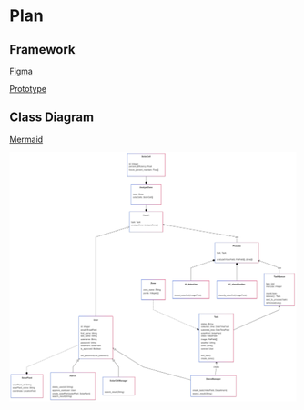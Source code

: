 # Plan

## Framework

[Figma](https://www.figma.com/design/H55Y0SL7eFCuN9tyDWsRBZ/FinalProject?node-id=0-1&node-type=canvas&t=HA5cRkeajVKo9l6l-0)

[Prototype](https://www.figma.com/proto/H55Y0SL7eFCuN9tyDWsRBZ/FinalProject?node-id=1-4&p=f&t=kGpX25D5wdLwP1Rz-1&scaling=min-zoom&content-scaling=fixed&page-id=0%3A1&starting-point-node-id=1%3A4)

## Class Diagram

[Mermaid](https://www.mermaidchart.com/app/projects/b4e0db4d-f33a-4278-9622-4070bdc657b3/diagrams/351d0943-2efc-4f8b-9679-a030bee150d4/version/v0.1/edit)

![Class Diagram](./ClassDiagram/Diagram_second.png "Class Diagram")
